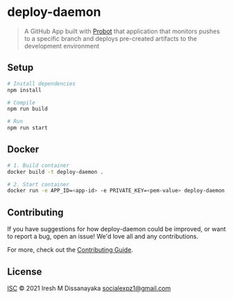 # deploy-daemon

> A GitHub App built with [Probot](https://github.com/probot/probot) that application that monitors pushes to a specific branch and deploys pre-created artifacts to the development environment

## Setup

```sh
# Install dependencies
npm install

# Compile
npm run build

# Run
npm run start
```

## Docker

```sh
# 1. Build container
docker build -t deploy-daemon .

# 2. Start container
docker run -e APP_ID=<app-id> -e PRIVATE_KEY=<pem-value> deploy-daemon
```

## Contributing

If you have suggestions for how deploy-daemon could be improved, or want to report a bug, open an issue! We'd love all and any contributions.

For more, check out the [Contributing Guide](CONTRIBUTING.md).

## License

[ISC](LICENSE) © 2021 Iresh M Dissanayaka <socialexpz1@gmail.com>
